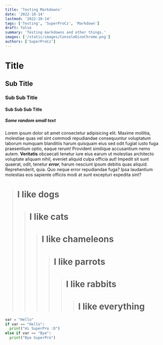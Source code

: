 ```yaml
---
title: 'Testing Markdowns'
date: '2022-10-14'
lastmod: '2022-10-14'
tags: ['Testing', 'SuperProCz', 'Markdown']
draft: false
summary: 'Testing markdowns and other things.'
images: ['/static/images/ConsoleDinoChrome.png']
authors: ['SuperProCz']
---
```


# Title
## Sub Title
### Sub Sub Title
#### Sub Sub Sub Title
##### Some random small text

Lorem ipsum dolor sit amet consectetur adipisicing elit. Maxime mollitia,
molestiae quas vel sint commodi repudiandae consequuntur voluptatum laborum
numquam blanditiis harum quisquam eius sed odit fugiat iusto fuga praesentium
optio, eaque rerum! Provident similique accusantium nemo autem. **Veritatis**
obcaecati tenetur iure eius earum ut molestias architecto voluptate aliquam
nihil, eveniet aliquid culpa officia aut! Impedit sit sunt quaerat, odit,
tenetur ***error***, harum nesciunt ipsum debitis quas aliquid. Reprehenderit,
quia. Quo neque error repudiandae fuga? Ipsa laudantium molestias eos 
sapiente officiis modi at sunt excepturi expedita sint?

> # I like dogs
> > # I like cats
> > > # I like chameleons
> > > > # I like parrots
> > > > > # I like rabbits
> > > > > > # I like everything

```python
var = "Hello"
if var == "Hello":
  print("Hi SuperPro :D")
else if var == "Bye":
  print("Bye SuperPro")
```
